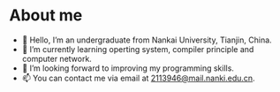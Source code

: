 # About me
-  👋 Hello, I’m an undergraduate from Nankai University, Tianjin, China.
- 🌱 I’m currently learning operting system, compiler principle and computer network.
- 💞️ I’m looking forward to improving my programming skills. 
- 📫 You can contact me via email at 2113946@mail.nanki.edu.cn.


